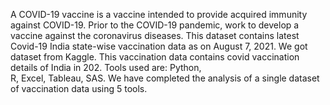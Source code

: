 A COVID-19 vaccine is a vaccine intended to provide acquired immunity against COVID-19. Prior to the COVID-19 pandemic, work to develop a vaccine against the coronavirus diseases. This dataset contains latest Covid-19 India state-wise vaccination data as on August 7, 2021.
We got dataset from Kaggle. This vaccination data contains covid vaccination details of India in 202. Tools used are: Python,  
R, 
Excel, 
Tableau, SAS. 
We have completed the analysis of a single dataset of vaccination data using 5 tools.

